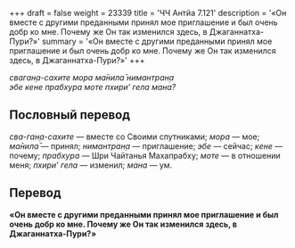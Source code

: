 +++
draft = false
weight = 23339
title = 'ЧЧ Антйа 7.121'
description = '«Он вместе с другими преданными принял мое приглашение и был очень добр ко мне. Почему же Он так изменился здесь, в Джаганнатха-Пури?»'
summary = '«Он вместе с другими преданными принял мое приглашение и был очень добр ко мне. Почему же Он так изменился здесь, в Джаганнатха-Пури?»'
+++

_сваган̣а-сахите мора ма̄нила̄ нимантран̣а  
эбе кене прабхура моте пхири’ гела мана?_

## Пословный перевод

_сва_\-_ган̣а_\-_сахите_ — вместе со Своими спутниками; _мора_ — мое; _ма̄нила̄_ — принял; _нимантран̣а_ — приглашение; _эбе_ — сейчас; _кене_ — почему; _прабхура_ — Шри Чайтанья Махапрабху; _моте_ — в отношении меня; _пхири’_ _гела_ — изменил; _мана_ — ум.

## Перевод

**«Он вместе с другими преданными принял мое приглашение и был очень добр ко мне. Почему же Он так изменился здесь, в Джаганнатха-Пури?»**
